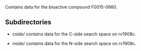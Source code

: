 Contains data for the bioactive compound F0015-0660.

## Subdirectories

- cside/ contains data for the C-side search space on rv1908c.

- nside/ contains data for the N-side search space on rv1908c.

